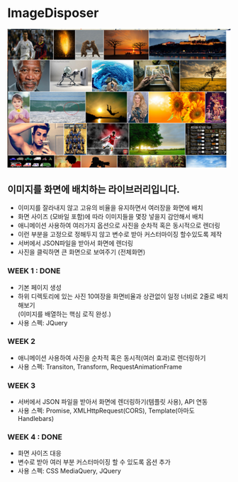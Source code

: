 # ImageDisposer

![alt tag](https://github.com/dohonext/ImageDisposer/blob/master/Screen%20Shot%202015-09-11%20at%2013.45.37.png)

## 이미지를 화면에 배치하는 라이브러리입니다.
- 이미지를 잘라내지 않고 고유의 비율을 유지하면서 여러장을 화면에 배치  
- 화면 사이즈 (모바일 포함)에 따라 이미지들을 몇장 넣을지 감안해서 배치  
- 애니메이션 사용하여 여러가지 옵션으로 사진을 순차적 혹은 동시적으로 렌더링  
- 이런 부분을 고정으로 정해두지 않고 변수로 받아 커스터마이징 할수있도록 제작  
- 서버에서 JSON파일을 받아서 화면에 렌더링 
- 사진을 클릭하면 큰 화면으로 보여주기 (전체화면)  
  
### WEEK 1 : DONE
- 기본 페이지 생성  
- 하위 디렉토리에 있는 사진 10여장을 화면비율과 상관없이 일정 너비로 2줄로 배치해보기  
  (이미지를 배열하는 핵심 로직 완성.)  
- 사용 스펙: JQuery  
  
### WEEK 2 
- 애니메이션 사용하여 사진을 순차적 혹은 동시적(여러 효과)로 렌더링하기
- 사용 스펙: Transiton, Transform, RequestAnimationFrame  
  
### WEEK 3
- 서버에서 JSON 파일을 받아서 화면에 렌더링하기(템플릿 사용), API 연동  
- 사용 스펙: Promise, XMLHttpRequest(CORS), Template(아마도 Handlebars)  
  
### WEEK 4 : DONE
- 화면 사이즈 대응 
- 변수로 받아 여러 부분 커스터마이징 할 수 있도록 옵션 추가 
- 사용 스펙: CSS MediaQuery, JQuery
